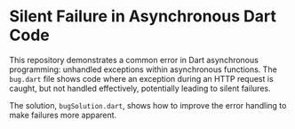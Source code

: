 # Silent Failure in Asynchronous Dart Code

This repository demonstrates a common error in Dart asynchronous programming: unhandled exceptions within asynchronous functions.  The `bug.dart` file shows code where an exception during an HTTP request is caught, but not handled effectively, potentially leading to silent failures.

The solution, `bugSolution.dart`, shows how to improve the error handling to make failures more apparent.